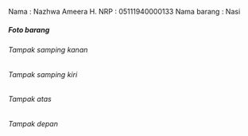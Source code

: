 Nama        : Nazhwa Ameera H.
NRP         : 05111940000133
Nama barang : Nasi

##### Foto barang
###### Tampak samping kanan

###### Tampak samping kiri

###### Tampak atas

###### Tampak depan